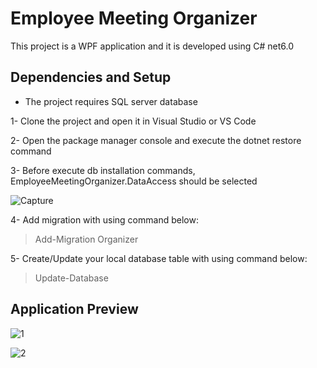 # Employee Meeting Organizer
This project is a WPF application and it is developed using C# net6.0

## Dependencies and Setup
* The project requires SQL server database

1- Clone the project and open it in Visual Studio or VS Code

2- Open the package manager console and execute the dotnet restore command

3- Before execute db installation commands, EmployeeMeetingOrganizer.DataAccess should be selected

![Capture](https://user-images.githubusercontent.com/9204813/150705109-fb42466e-5312-4199-a648-27ce19d3f363.JPG)

4- Add migration with using command below:

> Add-Migration Organizer

5- Create/Update your local database table with using command below:

> Update-Database 


## Application Preview

![1](https://user-images.githubusercontent.com/9204813/150705696-46cd9f50-6117-4c89-93db-66f6855a4177.JPG)

![2](https://user-images.githubusercontent.com/9204813/150705698-8191d0de-db45-4b8b-9487-eba362381cdc.JPG)
